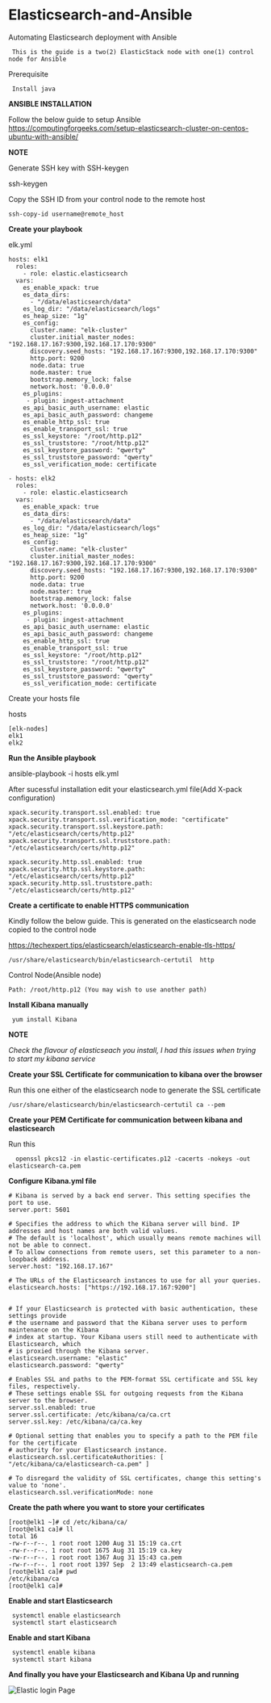 # Elasticsearch-and-Ansible
Automating Elasticsearch deployment with Ansible
     
     This is the guide is a two(2) ElasticStack node with one(1) control node for Ansible
     
Prerequisite
     
     Install java

**ANSIBLE INSTALLATION**

Follow the below guide to setup Ansible
https://computingforgeeks.com/setup-elasticsearch-cluster-on-centos-ubuntu-with-ansible/

**NOTE**

 Generate SSH key with SSH-keygen
 
  ssh-keygen
     
 Copy the SSH ID from your control node to the remote host
 
 `ssh-copy-id username@remote_host`

**Create your playbook**

elk.yml

```
hosts: elk1
  roles:
    - role: elastic.elasticsearch
  vars:
    es_enable_xpack: true
    es_data_dirs:
      - "/data/elasticsearch/data"
    es_log_dir: "/data/elasticsearch/logs"
    es_heap_size: "1g"
    es_config:
      cluster.name: "elk-cluster"
      cluster.initial_master_nodes: "192.168.17.167:9300,192.168.17.170:9300"
      discovery.seed_hosts: "192.168.17.167:9300,192.168.17.170:9300"
      http.port: 9200
      node.data: true
      node.master: true
      bootstrap.memory_lock: false
      network.host: '0.0.0.0'
    es_plugins:
     - plugin: ingest-attachment
    es_api_basic_auth_username: elastic
    es_api_basic_auth_password: changeme
    es_enable_http_ssl: true
    es_enable_transport_ssl: true
    es_ssl_keystore: "/root/http.p12"
    es_ssl_truststore: "/root/http.p12"
    es_ssl_keystore_password: "qwerty"
    es_ssl_truststore_password: "qwerty"
    es_ssl_verification_mode: certificate

- hosts: elk2
  roles:
    - role: elastic.elasticsearch
  vars:
    es_enable_xpack: true
    es_data_dirs:
      - "/data/elasticsearch/data"
    es_log_dir: "/data/elasticsearch/logs"
    es_heap_size: "1g"
    es_config:
      cluster.name: "elk-cluster"
      cluster.initial_master_nodes: "192.168.17.167:9300,192.168.17.170:9300"
      discovery.seed_hosts: "192.168.17.167:9300,192.168.17.170:9300"
      http.port: 9200
      node.data: true
      node.master: true
      bootstrap.memory_lock: false
      network.host: '0.0.0.0'
    es_plugins:
     - plugin: ingest-attachment
    es_api_basic_auth_username: elastic
    es_api_basic_auth_password: changeme
    es_enable_http_ssl: true
    es_enable_transport_ssl: true
    es_ssl_keystore: "/root/http.p12"
    es_ssl_truststore: "/root/http.p12"
    es_ssl_keystore_password: "qwerty"
    es_ssl_truststore_password: "qwerty"
    es_ssl_verification_mode: certificate
```
Create your hosts file

hosts

```
[elk-nodes]
elk1
elk2
```

**Run the Ansible playbook**

ansible-playbook -i hosts elk.yml

After sucessful installation edit your elasticsearch.yml file(Add X-pack configuration)

```
xpack.security.transport.ssl.enabled: true
xpack.security.transport.ssl.verification_mode: "certificate"
xpack.security.transport.ssl.keystore.path: "/etc/elasticsearch/certs/http.p12"
xpack.security.transport.ssl.truststore.path: "/etc/elasticsearch/certs/http.p12"

xpack.security.http.ssl.enabled: true
xpack.security.http.ssl.keystore.path: "/etc/elasticsearch/certs/http.p12"
xpack.security.http.ssl.truststore.path: "/etc/elasticsearch/certs/http.p12"
```


**Create a certificate to enable HTTPS communication**

Kindly follow the below guide. This is generated on the elasticsearch node copied to the control node

https://techexpert.tips/elasticsearch/elasticsearch-enable-tls-https/

    /usr/share/elasticsearch/bin/elasticsearch-certutil  http

Control Node(Ansible node)

    Path: /root/http.p12 (You may wish to use another path)

    
**Install Kibana manually**

     yum install Kibana

**NOTE** 

*Check the flavour of elasticseach you install, I had this issues when trying to start my kibana service*

**Create your SSL Certificate for communication to kibana over the browser**

Run this one either of the elasticsearch node to generate the SSL certificate

    /usr/share/elasticsearch/bin/elasticsearch-certutil ca --pem

**Create your PEM Certificate for communication between kibana and elasticsearch**

Run this 

      openssl pkcs12 -in elastic-certificates.p12 -cacerts -nokeys -out elasticsearch-ca.pem
      
**Configure Kibana.yml file**

```
# Kibana is served by a back end server. This setting specifies the port to use.
server.port: 5601

# Specifies the address to which the Kibana server will bind. IP addresses and host names are both valid values.
# The default is 'localhost', which usually means remote machines will not be able to connect.
# To allow connections from remote users, set this parameter to a non-loopback address.
server.host: "192.168.17.167"

# The URLs of the Elasticsearch instances to use for all your queries.
elasticsearch.hosts: ["https://192.168.17.167:9200"]


# If your Elasticsearch is protected with basic authentication, these settings provide
# the username and password that the Kibana server uses to perform maintenance on the Kibana
# index at startup. Your Kibana users still need to authenticate with Elasticsearch, which
# is proxied through the Kibana server.
elasticsearch.username: "elastic"
elasticsearch.password: "qwerty"

# Enables SSL and paths to the PEM-format SSL certificate and SSL key files, respectively.
# These settings enable SSL for outgoing requests from the Kibana server to the browser.
server.ssl.enabled: true
server.ssl.certificate: /etc/kibana/ca/ca.crt
server.ssl.key: /etc/kibana/ca/ca.key

# Optional setting that enables you to specify a path to the PEM file for the certificate
# authority for your Elasticsearch instance.
elasticsearch.ssl.certificateAuthorities: [ "/etc/kibana/ca/elasticsearch-ca.pem" ]

# To disregard the validity of SSL certificates, change this setting's value to 'none'.
elasticsearch.ssl.verificationMode: none

```
 
 **Create the path where you want to store your certificates**
 
 ```
 [root@elk1 ~]# cd /etc/kibana/ca/
[root@elk1 ca]# ll
total 16
-rw-r--r--. 1 root root 1200 Aug 31 15:19 ca.crt
-rw-r--r--. 1 root root 1675 Aug 31 15:19 ca.key
-rw-r--r--. 1 root root 1367 Aug 31 15:43 ca.pem
-rw-r--r--. 1 root root 1397 Sep  2 13:49 elasticsearch-ca.pem
[root@elk1 ca]# pwd
/etc/kibana/ca
[root@elk1 ca]#

 ```

**Enable and start Elasticsearch**

     systemctl enable elasticsearch
     systemctl start elasticsearch

**Enable and start Kibana**

     systemctl enable kibana
     systemctl start kibana


 **And finally you have your Elasticsearch and Kibana Up and running**
 
 ![Elastic login Page](https://github.com/proxxious/ElasticStack-and-Ansible/blob/master/elasticlogin.JPG)
 

 
 
